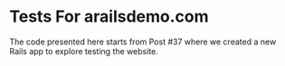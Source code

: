 Tests For arailsdemo.com
========================

The code presented here starts from Post #37 where we created a new Rails app to explore testing the website.